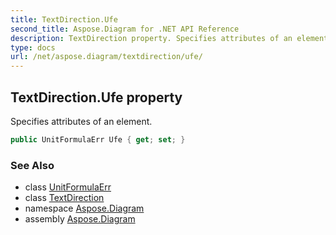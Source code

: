 ```yaml
---
title: TextDirection.Ufe
second_title: Aspose.Diagram for .NET API Reference
description: TextDirection property. Specifies attributes of an element
type: docs
url: /net/aspose.diagram/textdirection/ufe/
---
```

## TextDirection.Ufe property

Specifies attributes of an element.

```csharp
public UnitFormulaErr Ufe { get; set; }
```

### See Also

* class [UnitFormulaErr](../../unitformulaerr/)
* class [TextDirection](../)
* namespace [Aspose.Diagram](../../textdirection/)
* assembly [Aspose.Diagram](../../../)


